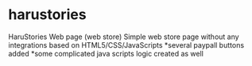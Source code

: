 # harustories
HaruStories 
Web page (web store) 
Simple web store page without any integrations based on HTML5/CSS/JavaScripts 
*several paypall buttons added 
*some complicated java scripts logic created as well 
